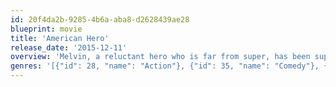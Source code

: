 ```yaml
---
id: 20f4da2b-9285-4b6a-aba8-d2628439ae28
blueprint: movie
title: 'American Hero'
release_date: '2015-12-11'
overview: 'Melvin, a reluctant hero who is far from super, has been suppressing his telekinetic powers for years with booze, drugs, and women. In the process, he has failed at practically everything, most of all as a parent to his son. After a brush with death, Melvin decides to use his powers for good and clean up the streets of New Orleans with the help of his best friend/definitely-not-a-sidekick, Lucille. For a man who can do the impossible, it might be a fight even he can’t win.'
genres: '[{"id": 28, "name": "Action"}, {"id": 35, "name": "Comedy"}, {"id": 878, "name": "Science Fiction"}]'
---
```

